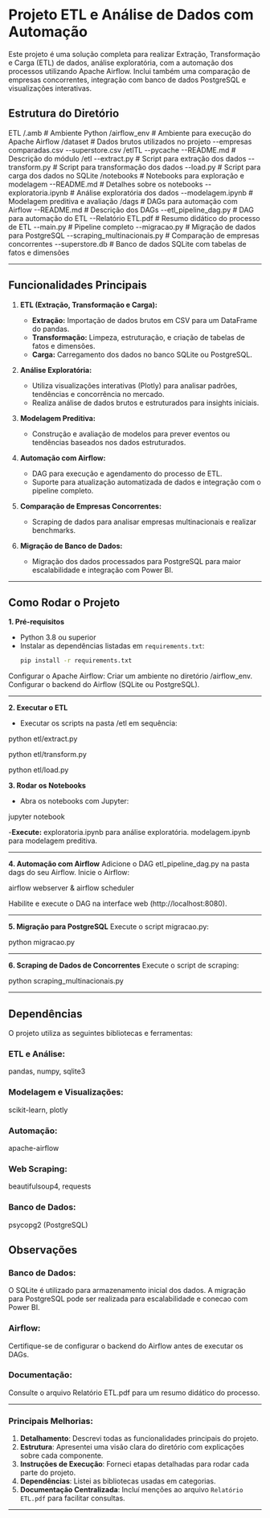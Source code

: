 # Projeto ETL e Análise de Dados com Automação 

Este projeto é uma solução completa para realizar Extração, Transformação e Carga (ETL) de dados, análise exploratória, com a automação dos processos utilizando Apache Airflow. Inclui também uma comparação de empresas concorrentes, integração com banco de dados PostgreSQL e visualizações interativas.

## Estrutura do Diretório

ETL 
/.amb # Ambiente Python 
/airflow_env   # Ambiente para execução do Apache Airflow 
/dataset   # Dados brutos utilizados no projeto 
   --empresas comparadas.csv 
   --superstore.csv /etlTL 
--pycache 
--README.md   # Descrição do módulo 
/etl 
   --extract.py   # Script para extração dos dados 
   --transform.py   # Script para transformação dos dados 
   --load.py   # Script para carga dos dados no SQLite 
/notebooks   # Notebooks para exploração e modelagem 
   --README.md   # Detalhes sobre os notebooks 
   --exploratoria.ipynb   # Análise exploratória dos dados 
   --modelagem.ipynb   # Modelagem preditiva e avaliação 
/dags   # DAGs para automação com Airflow 
   --README.md   # Descrição dos DAGs 
   --etl_pipeline_dag.py   # DAG para automação do ETL 
--Relatório ETL.pdf   # Resumo didático do processo de ETL 
--main.py   # Pipeline completo 
--migracao.py   # Migração de dados para PostgreSQL 
--scraping_multinacionais.py   # Comparação de empresas concorrentes 
--superstore.db  # Banco de dados SQLite com tabelas de fatos e dimensões

---

## Funcionalidades Principais

1. **ETL (Extração, Transformação e Carga):**
   - **Extração:** Importação de dados brutos em CSV para um DataFrame do pandas.
   - **Transformação:** Limpeza, estruturação, e criação de tabelas de fatos e dimensões.
   - **Carga:** Carregamento dos dados no banco SQLite ou PostgreSQL.

2. **Análise Exploratória:**
   - Utiliza visualizações interativas (Plotly) para analisar padrões, tendências e concorrência no mercado.
   - Realiza análise de dados brutos e estruturados para insights iniciais.

3. **Modelagem Preditiva:**
   - Construção e avaliação de modelos para prever eventos ou tendências baseados nos dados estruturados.

4. **Automação com Airflow:**
   - DAG para execução e agendamento do processo de ETL.
   - Suporte para atualização automatizada de dados e integração com o pipeline completo.

5. **Comparação de Empresas Concorrentes:**
   - Scraping de dados para analisar empresas multinacionais e realizar benchmarks.

6. **Migração de Banco de Dados:**
   - Migração dos dados processados para PostgreSQL para maior escalabilidade e integração com Power BI.

---

## Como Rodar o Projeto

**1. Pré-requisitos**
- Python 3.8 ou superior
- Instalar as dependências listadas em `requirements.txt`:
  ```bash
  pip install -r requirements.txt

Configurar o Apache Airflow:
Criar um ambiente no diretório /airflow_env.
Configurar o backend do Airflow (SQLite ou PostgreSQL).

---

**2. Executar o ETL**
- Executar os scripts na pasta /etl em sequência:

python etl/extract.py

python etl/transform.py

python etl/load.py

**3. Rodar os Notebooks**
- Abra os notebooks com Jupyter:

jupyter notebook

-**Execute:**
exploratoria.ipynb para análise exploratória.
modelagem.ipynb para modelagem preditiva.

---

**4. Automação com Airflow**
Adicione o DAG etl_pipeline_dag.py na pasta dags do seu Airflow.
Inicie o Airflow:

airflow webserver & airflow scheduler

Habilite e execute o DAG na interface web (http://localhost:8080).

---

**5. Migração para PostgreSQL**
Execute o script migracao.py:

python migracao.py

---

**6. Scraping de Dados de Concorrentes**
Execute o script de scraping:

python scraping_multinacionais.py

---

## Dependências

O projeto utiliza as seguintes bibliotecas e ferramentas:

### ETL e Análise:
pandas, numpy, sqlite3

### Modelagem e Visualizações:
scikit-learn, plotly

### Automação:
apache-airflow

### Web Scraping:
beautifulsoup4, requests

### Banco de Dados:
psycopg2 (PostgreSQL)

## Observações

### Banco de Dados:
O SQLite é utilizado para armazenamento inicial dos dados. A migração para PostgreSQL pode ser realizada para escalabilidade e conecao com Power BI.

### Airflow:
Certifique-se de configurar o backend do Airflow antes de executar os DAGs.

### Documentação:
Consulte o arquivo Relatório ETL.pdf para um resumo didático do processo.

---

### Principais Melhorias:
1. **Detalhamento**: Descrevi todas as funcionalidades principais do projeto.
2. **Estrutura**: Apresentei uma visão clara do diretório com explicações sobre cada componente.
3. **Instruções de Execução**: Forneci etapas detalhadas para rodar cada parte do projeto.
4. **Dependências**: Listei as bibliotecas usadas em categorias.
5. **Documentação Centralizada**: Incluí menções ao arquivo `Relatório ETL.pdf` para facilitar consultas.

---
